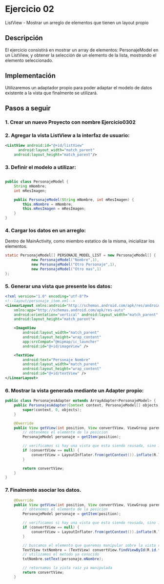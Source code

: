 # Ejercicio 02

ListView - Mostrar un arreglo de elementos que tienen un layout propio

## Descripción

El ejercicio consistirá en mostrar un array de elementos: PersonajeModel en un ListView, y obtener la selección de un elemento de la lista, mostrando el elemento seleccionado.

## Implementación

Utilizaremos un adaptador propio para poder adaptar el modelo de datos existente a la vista que finalmente se utilizará.

## Pasos a seguir

### 1. Crear un nuevo Proyecto con nombre Ejercicio0302

### 2. Agregar la vista ListView a la interfaz de usuario:

```xml
<ListView android:id="@+id/listView"
￼￼    android:layout_width="match_parent" 
    android:layout_height="match_parent"/>
```
    
### 3. Definir el modelo a utilizar:

```java

public class PersonajeModel {
    String mNombre;
    int mResImagen;

    public PersonajeModel(String mNombre, int mResImagen) {
        this.mNombre = mNombre;
        this.mResImagen = mResImagen;
    }
}
```

### 4. Cargar los datos en un arreglo:

Dentro de MainActivity, como miembro estatico de la misma, inicializar los elementos.

```java
static PersonajeModel[] PERSONAJE_MODEL_LIST = new PersonajeModel[] {
            new PersonajeModel("Nombre",1),
            new PersonajeModel("Otro Personaje",1),
            new PersonajeModel("Otro mas",1)
};
```

### 5. Generar una vista que presente los datos:

```xml
<?xml version="1.0" encoding="utf-8"?>
<!--layout/personaje_item.xml-->
<LinearLayout xmlns:android="http://schemas.android.com/apk/res/android"
    xmlns:app="http://schemas.android.com/apk/res-auto"
    android:orientation="vertical" android:layout_width="match_parent"
    android:layout_height="match_parent">

    <ImageView
        android:layout_width="match_parent"
        android:layout_height="wrap_content"
        app:srcCompat="@mipmap/ic_launcher"
        android:id="@+id/imageView" />

    <TextView
        android:text="Personaje Nombre"
        android:layout_width="match_parent"
        android:layout_height="wrap_content"
        android:id="@+id/textView" />
</LinearLayout>
```

### 6. Mostrar la vista generada mediante un Adapter propio:

```java
public class PersonajesAdapter extends ArrayAdapter<PersonajeModel> {
    public PersonajesAdapter(Context context, PersonajeModel[] objects) {
        super(context, 0, objects);
    }

    @Override
    public View getView(int position, View convertView, ViewGroup parent) {
        // obtenemos el elemento de la posicion
        PersonajeModel personaje = getItem(position);

        // verificamos si hay una vista que esta siendo reusada, sino inflamos una nueva.
        if (convertView == null) {
            convertView = LayoutInflater.from(getContext()).inflate(R.layout.personaje_item, parent, false);
        }

        return convertView;
    }
}

```

### 7. Finalmente asociar los datos.

```java
    @Override
    public View getView(int position, View convertView, ViewGroup parent) {
        // obtenemos el elemento de la posicion
        PersonajeModel personaje = getItem(position);

        // verificamos si hay una vista que esta siendo reusada, sino inflamos una nueva.
        if (convertView == null) {
            convertView = LayoutInflater.from(getContext()).inflate(R.layout.personaje_item, parent, false);
        }

        // buscamos el elemento que queremos manipular sobre la vista raiz
        TextView txtNombre = (TextView) convertView.findViewById(R.id.textView);
        // utilizamos el metodo ya conocido
        txtNombre.setText(personaje.mNombre);

        // retornamos la vista raiz ya manipulada
        return convertView;
    }
```
